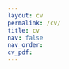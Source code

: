 ```yaml
---
layout: cv
permalink: /cv/
title: cv
nav: false
nav_order: 
cv_pdf: 
---
```

<!--display_categories: [work] -->

<!--
---
layout: cv
permalink: /cv/
title: cv
nav: false
nav_order: 4
cv_pdf: .pdf
---
-->